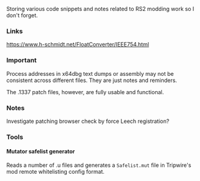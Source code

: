 Storing various code snippets and notes related to RS2 modding work so I don't forget.

### Links

https://www.h-schmidt.net/FloatConverter/IEEE754.html

### Important

Process addresses in x64dbg text dumps or assembly may not be consistent
across different files. They are just notes and reminders.

The .1337 patch files, however, are fully usable and functional.

### Notes

Investigate patching browser check by force Leech registration?

### Tools

#### Mutator safelist generator

Reads a number of .u files and generates a `Safelist.mut` file in
Tripwire's mod remote whitelisting config format.
